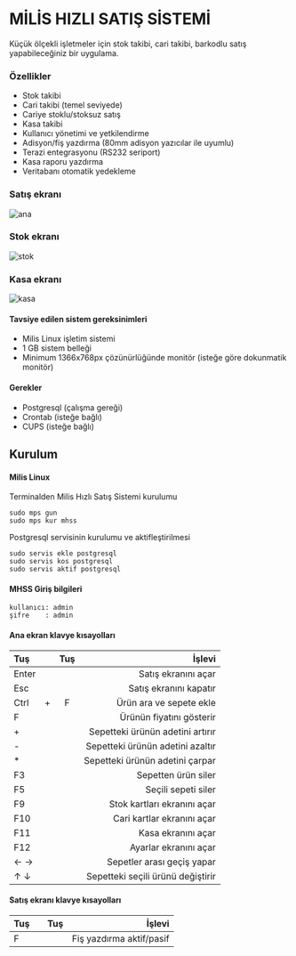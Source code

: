 # MİLİS HIZLI SATIŞ SİSTEMİ

Küçük ölçekli işletmeler için stok takibi, cari takibi, barkodlu satış yapabileceğiniz bir uygulama.

### Özellikler

* Stok takibi
* Cari takibi (temel seviyede)
* Cariye stoklu/stoksuz satış
* Kasa takibi
* Kullanıcı yönetimi ve yetkilendirme
* Adisyon/fiş yazdırma (80mm adisyon yazıcılar ile uyumlu)
* Terazi entegrasyonu (RS232 seriport)
* Kasa raporu yazdırma
* Veritabanı otomatik yedekleme

### Satış ekranı

![ana](https://mls.akdeniz.edu.tr/git/mamoo/mhss/raw/branch/master/screenshots/mhss-ana-ekran.png)

### Stok ekranı

![stok](https://mls.akdeniz.edu.tr/git/mamoo/mhss/raw/branch/master/screenshots/mhss-stok.png)

### Kasa ekranı

![kasa](https://mls.akdeniz.edu.tr/git/mamoo/mhss/raw/branch/master/screenshots/mhss-kasa.png)

#### Tavsiye edilen sistem gereksinimleri
* Milis Linux işletim sistemi
* 1 GB sistem belleği
* Minimum 1366x768px çözünürlüğünde monitör (isteğe göre dokunmatik monitör)

#### Gerekler
* Postgresql (çalışma gereği)
* Crontab (isteğe bağlı)
* CUPS (isteğe bağlı)

## Kurulum
#### Milis Linux

Terminalden Milis Hızlı Satış Sistemi kurulumu
```
sudo mps gun
sudo mps kur mhss
```

Postgresql servisinin kurulumu ve aktifleştirilmesi
```
sudo servis ekle postgresql
sudo servis kos postgresql
sudo servis aktif postgresql
```

#### MHSS Giriş bilgileri
```
kullanıcı: admin
şifre    : admin
```

#### Ana ekran klavye kısayolları

| Tuş   |     | Tuş    | İşlevi                            |
| :---  | :-: | :----: | ---:                              |
| Enter |     |        | Satış ekranını açar               |
| Esc   |     |        | Satış ekranını kapatır            |
| Ctrl  | +   | F      | Ürün ara ve sepete ekle           |
| F     |     |        | Ürünün fiyatını gösterir          |
| +     |     |        | Sepetteki ürünün adetini artırır  |
| -     |     |        | Sepetteki ürünün adetini azaltır  |
| *     |     |        | Sepetteki ürünün adetini çarpar   |
| F3    |     |        | Sepetten ürün siler               |
| F5    |     |        | Seçili sepeti siler               |
| F9    |     |        | Stok kartları ekranını açar       |
| F10   |     |        | Cari kartlar ekranını açar        |
| F11   |     |        | Kasa ekranını açar                |
| F12   |     |        | Ayarlar ekranını açar             |
| ← →   |     |        | Sepetler arası geçiş yapar        |
| ↑ ↓   |     |        | Sepetteki seçili ürünü değiştirir |


#### Satış ekranı klavye kısayolları

| Tuş   |     | Tuş    | İşlevi                            |
| :---  | :-: | :----: | ---:                              |
| F     |     |        | Fiş yazdırma aktif/pasif          |
